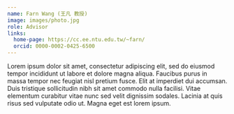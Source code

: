 ```yaml
---
name: Farn Wang (王凡 教授)
image: images/photo.jpg
role: Advisor
links:
  home-page: https://cc.ee.ntu.edu.tw/~farn/
  orcid: 0000-0002-0425-6500
---
```


Lorem ipsum dolor sit amet, consectetur adipiscing elit, sed do eiusmod tempor incididunt ut labore et dolore magna aliqua.
Faucibus purus in massa tempor nec feugiat nisl pretium fusce.
Elit at imperdiet dui accumsan.
Duis tristique sollicitudin nibh sit amet commodo nulla facilisi.
Vitae elementum curabitur vitae nunc sed velit dignissim sodales.
Lacinia at quis risus sed vulputate odio ut.
Magna eget est lorem ipsum.
